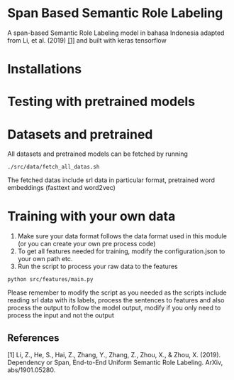 # Span Based Semantic Role Labeling
A span-based Semantic Role Labeling model in bahasa Indonesia adapted from Li, et al. (2019) [[1]](#1) and built with keras tensorflow

# Installations

# Testing with pretrained models 

# Datasets and pretrained
All datasets and pretrained models can be fetched by running 
```
./src/data/fetch_all_datas.sh
```
The fetched datas include srl data in particular format, pretrained word embeddings (fasttext and word2vec)


# Training with your own data
1. Make sure your data format follows the data format used in this module (or you can create your own pre process code)
2. To get all features needed for training, modify the configuration.json to your own path etc.
3. Run the script to process your raw data to the features
```
python src/features/main.py
```
Please remember to modify the script as you needed as the scripts include reading srl data with its labels, process the sentences to features and also process the output to follow the model output,  modify if you only need to process the input and not the output

## References
<a id="1">[1]</a> 
Li, Z., He, S., Hai, Z., Zhang, Y., Zhang, Z., Zhou, X., & Zhou, X. (2019). Dependency or Span, End-to-End Uniform Semantic Role Labeling. ArXiv, abs/1901.05280.